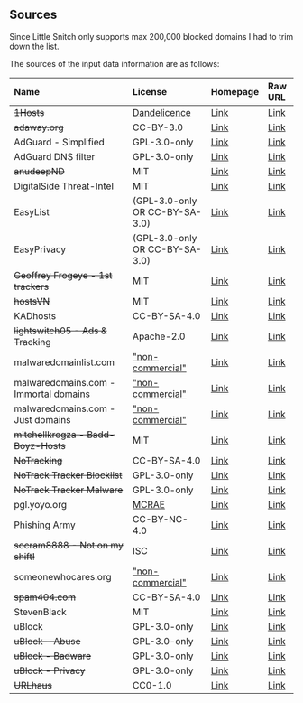 ## Sources

Since Little Snitch only supports max 200,000 blocked domains I had to trim down the list.

The sources of the input data information are as follows:

| Name                                  | License                                             | Homepage                                        | Raw URL                                    |
|:--------------------------------------|:----------------------------------------------------|:------------------------------------------------|:-------------------------------------------|
| ~~1Hosts~~                            | [Dandelicence][license-1hosts]                      | [Link][homepage-1hosts]                         | [Link][source-1hosts]                      |
| ~~adaway.org~~                        | CC-BY-3.0                                           | [Link][homepage-adaway.org]                     | [Link][source-adaway.org]                  |
| AdGuard - Simplified                  | GPL-3.0-only                                        | [Link][homepage-adguard-simplified]             | [Link][source-adguard-simplified]          |
| AdGuard DNS filter                    | GPL-3.0-only                                        | [Link][homepage-AdGuardSDNSFilter]              | [Link][source-AdGuardSDNSFilter]           |
| ~~anudeepND~~                         | MIT                                                 | [Link][homepage-anudeepND]                      | [Link][source-anudeepND]                   |
| DigitalSide Threat-Intel              | MIT                                                 | [Link][homepage-digitalside-threat-intel]       | [Link][source-digitalside-threat-intel]    |
| EasyList                              | (GPL-3.0-only OR CC-BY-SA-3.0)                      | [Link][homepage-easylist]                       | [Link][source-easylist]                    |
| EasyPrivacy                           | (GPL-3.0-only OR CC-BY-SA-3.0)                      | [Link][homepage-easyprivacy]                    | [Link][source-easyprivacy]                 |
| ~~Geoffrey Frogeye - 1st trackers~~   | MIT                                                 | [Link][homepage-gfrogeye-1st-trackers]          | [Link][source-gfrogeye-1st-trackers]       |
| ~~hostsVN~~                           | MIT                                                 | [Link][homepage-hostsvn]                        | [Link][source-hostsvn]                     |
| KADhosts                              | CC-BY-SA-4.0                                        | [Link][homepage-kadhosts]                       | [Link][source-kadhosts]                    | 
| ~~lightswitch05 - Ads & Tracking~~    | Apache-2.0                                          | [Link][homepage-lightswitch05]                  | [Link][source-lightswitch05]               |
| malwaredomainlist.com                 | ["non-commercial"][license-malwaredomainlist.com]   | [Link][homepage-malwaredomainlist.com]          | [Link][source-malwaredomainlist.com]       |
| malwaredomains.com - Immortal domains | ["non-commercial"][license-malwaredomainlist.com]   | [Link][homepage-malwaredomains.com-id]          | [Link][source-malwaredomains.com-id]       |
| malwaredomains.com - Just domains     | ["non-commercial"][license-malwaredomainlist.com]   | [Link][homepage-malwaredomains.com-jd]          | [Link][source-malwaredomains.com-jd]       |
| ~~mitchellkrogza - Badd-Boyz-Hosts~~  | MIT                                                 | [Link][homepage-mitchellkrogza-badd-boyz]       | [Link][source-mitchellkrogza-badd-boyz]    |   
| ~~NoTracking~~                        | CC-BY-SA-4.0                                        | [Link][homepage-notracking]                     | [Link][source-notracking]                  |   
| ~~NoTrack Tracker Blocklist~~         | GPL-3.0-only                                        | [Link][homepage-notrack-blocklist]              | [Link][source-notrack-blocklist]           |   
| ~~NoTrack Tracker Malware~~           | GPL-3.0-only                                        | [Link][homepage-notrack-malware]                | [Link][source-notrack-malware]             |   
| pgl.yoyo.org                          | [MCRAE][license-pgl.yoyo.org]                       | [Link][homepage-pgl.yoyo.org]                   | [Link][source-pgl.yoyo.org]                |  
| Phishing Army                         | CC-BY-NC-4.0                                        | [Link][homepage-phishing.army]                  | [Link][source-phishing.army]               |
| ~~socram8888 - Not on my shift!~~     | ISC                                                 | [Link][homepage-socram8888-notonmyshift]        | [Link][source-socram8888-notonmyshift]     |
| someonewhocares.org                   | ["non-commercial"][license-someonewhocares.org]     | [Link][homepage-someonewhocares.org]            | [Link][source-someonewhocares.org]         |
| ~~spam404.com~~                       | CC-BY-SA-4.0                                        | [Link][homepage-spam404.com]                    | [Link][source-spam404.com]                 |
| StevenBlack                           | MIT                                                 | [Link][homepage-stevenblack]                    | [Link][source-stevenblack]                 |
| uBlock                                | GPL-3.0-only                                        | [Link][homepage-ublock]                         | [Link][source-ublock]                      |
| ~~uBlock - Abuse~~                    | GPL-3.0-only                                        | [Link][homepage-ublock-abuse]                   | [Link][source-ublock-abuse]                | 
| ~~uBlock - Badware~~                  | GPL-3.0-only                                        | [Link][homepage-ublock-badware]                 | [Link][source-ublock-badware]              |
| ~~uBlock - Privacy~~                  | GPL-3.0-only                                        | [Link][homepage-ublock-privacy]                 | [Link][source-ublock-privacy]              |
| ~~URLhaus~~                           | CC0-1.0                                             | [Link][homepage-urlhaus]                        | [Link][source-urlhaus]                     |

[homepage-1hosts]: https://github.com/badmojr/1Hosts/
[license-1hosts]: https://github.com/DandelionSprout/Dandelicence/blob/master/DandelicenceNewestVersion.md
[source-1hosts]: https://badmojr.github.io/1Hosts/Pro/hosts.txt

[homepage-adaway.org]: https://adaway.org
[source-adaway.org]: https://adaway.org/hosts.txt

[homepage-adguard-simplified]: https://github.com/AdguardTeam/AdGuardSDNSFilter
[source-adguard-simplified]: https://filters.adtidy.org/extension/chromium/filters/15.txt

[homepage-AdGuardSDNSFilter]: https://github.com/AdguardTeam/AdguardSDNSFilter
[source-AdGuardSDNSFilter]: https://adguardteam.github.io/AdGuardSDNSFilter/Filters/filter.txt

[homepage-anudeepND]: https://github.com/anudeepND/blacklist
[source-anudeepND]: https://raw.githubusercontent.com/anudeepND/blacklist/master/adservers.txt

[homepage-digitalside-threat-intel]: https://osint.digitalside.it
[source-digitalside-threat-intel]: https://osint.digitalside.it/Threat-Intel/lists/latestdomains.txt

[homepage-easylist]: https://easylist.to
[source-easylist]: https://easylist.to/easylist/easylist.txt

[homepage-easyprivacy]: https://easylist.to
[source-easyprivacy]: https://easylist.to/easylist/easyprivacy.txt

[homepage-gfrogeye-1st-trackers]: https://hostfiles.frogeye.fr
[source-gfrogeye-1st-trackers]: https://hostfiles.frogeye.fr/firstparty-trackers.txt

[homepage-hostsvn]: https://github.com/bigdargon/hostsVN
[source-hostsvn]: https://raw.githubusercontent.com/bigdargon/hostsVN/master/option/hosts-VN

[homepage-kadhosts]: https://github.com/PolishFiltersTeam/KADhosts
[source-kadhosts]: https://raw.githubusercontent.com/PolishFiltersTeam/KADhosts/master/KADhosts.txt

[homepage-lightswitch05]: https://www.github.developerdan.com/hosts/
[source-lightswitch05]: https://www.github.developerdan.com/hosts/lists/ads-and-tracking-extended.txt

[homepage-malwaredomainlist.com]: https://www.malwaredomainlist.com
[license-malwaredomainlist.com]: https://www.malwaredomainlist.com
[source-malwaredomainlist.com]: https://www.malwaredomainlist.com/hostslist/hosts.txt

[homepage-malwaredomains.com-id]: https://www.malwaredomains.com
[source-malwaredomains.com-id]: https://mirror1.malwaredomains.com/files/immortal_domains.txt

[homepage-malwaredomains.com-jd]: https://www.malwaredomains.com
[source-malwaredomains.com-jd]: https://mirror1.malwaredomains.com/files/justdomains

[homepage-mitchellkrogza-badd-boyz]: https://github.com/mitchellkrogza/Badd-Boyz-Hosts
[source-mitchellkrogza-badd-boyz]: https://raw.githubusercontent.com/mitchellkrogza/Badd-Boyz-Hosts/master/hosts

[homepage-notracking]: https://github.com/mitchellkrogza/Badd-Boyz-Hosts
[source-notracking]: https://raw.githubusercontent.com/notracking/hosts-blocklists/master/hostnames.txt

[homepage-notrack-blocklist]: https://gitlab.com/quidsup/notrack-blocklists
[source-notrack-blocklist]: https://gitlab.com/quidsup/notrack-blocklists/-/blob/master/notrack-blocklist.txt

[homepage-notrack-malware]: https://gitlab.com/quidsup/notrack-blocklists
[source-notrack-malware]: https://gitlab.com/quidsup/notrack-blocklists/-/blob/master/notrack-malware.txt

[homepage-pgl.yoyo.org]: https://pgl.yoyo.org/adservers/
[license-pgl.yoyo.org]: https://pgl.yoyo.org/license/
[source-pgl.yoyo.org]: https://pgl.yoyo.org/adservers/serverlist.php?hostformat=nohtml&mimetype=plaintext

[homepage-phishing.army]: https://phishing.army
[source-phishing.army]: https://phishing.army/download/phishing_army_blocklist.txt

[homepage-socram8888-notonmyshift]: https://orca.pet/notonmyshift/
[source-socram8888-notonmyshift]: https://orca.pet/notonmyshift/hosts.txt

[homepage-someonewhocares.org]: https://someonewhocares.org/hosts/
[license-someonewhocares.org]: https://someonewhocares.org/hosts/
[source-someonewhocares.org]: https://someonewhocares.org/hosts/hosts

[homepage-spam404.com]: https://github.com/Spam404/lists
[source-spam404.com]: https://raw.githubusercontent.com/Spam404/lists/master/main-blacklist.txt

[homepage-stevenblack]: https://github.com/StevenBlack/hosts
[source-stevenblack]: https://raw.githubusercontent.com/StevenBlack/hosts/master/data/StevenBlack/hosts

[homepage-ublock]: https://github.com/uBlockOrigin/uAssets
[source-ublock]: https://raw.githubusercontent.com/uBlockOrigin/uAssets/master/filters/filters.txt

[homepage-ublock-abuse]: https://github.com/uBlockOrigin/uAssets
[source-ublock-abuse]: https://raw.githubusercontent.com/uBlockOrigin/uAssets/master/filters/resource-abuse.txt

[homepage-ublock-badware]: https://github.com/uBlockOrigin/uAssets
[source-ublock-badware]: https://raw.githubusercontent.com/uBlockOrigin/uAssets/master/filters/badware.txt

[homepage-ublock-privacy]: https://github.com/uBlockOrigin/uAssets
[source-ublock-privacy]: https://raw.githubusercontent.com/uBlockOrigin/uAssets/master/filters/privacy.txt

[homepage-urlhaus]: https://gitlab.com/curben/urlhaus-filter
[source-urlhaus]: https://curben.gitlab.io/malware-filter/urlhaus-filter-hosts.txt